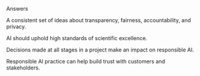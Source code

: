 Answers

A consistent set of ideas about transparency, fairness, accountability, and privacy.

AI should uphold high standards of scientific excellence.

Decisions made at all stages in a project make an impact on responsible AI.

Responsible AI practice can help build trust with customers and stakeholders.
